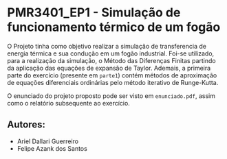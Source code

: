 # PMR3401_EP1 - Simulação de funcionamento térmico de um fogão

O Projeto tinha como objetivo realizar a simulação de transferencia de energia térmica e sua condução em um fogão industrial. Foi-se utilizado, para a realização da simulação, o Método das Diferenças Finitas partindo da aplicação das equações de expansão de Taylor. Ademais, a primeira parte do exercício (presente em `parte1`) contém métodos de aproximação de equações diferenciais ordinárias pelo método iterativo de Runge-Kutta. 

O enunciado do projeto proposto pode ser visto em `enunciado.pdf`, assim como o relatório subsequente ao exercício. 

## Autores: 

* Ariel Dallari Guerreiro
* Felipe Azank dos Santos
